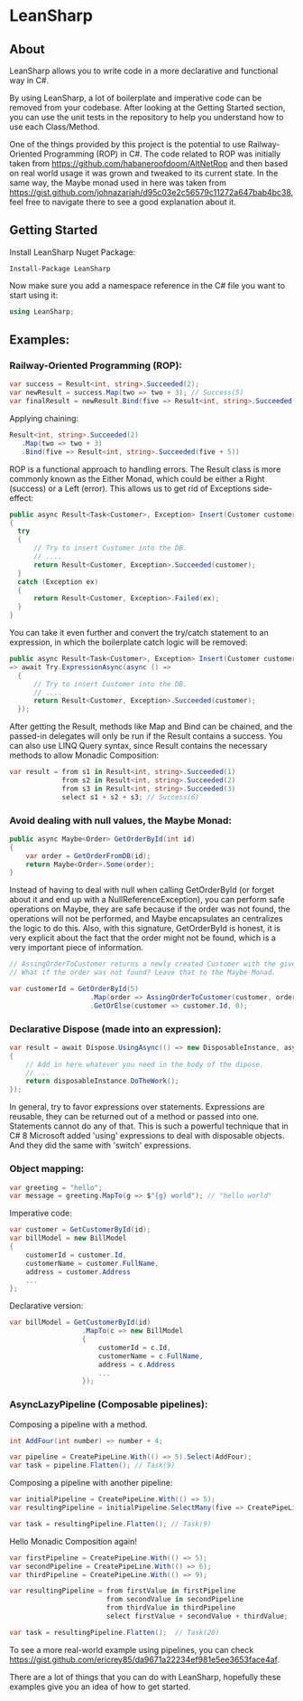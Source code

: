 # LeanSharp

## About
LeanSharp allows you to write code in a more declarative and functional way in C#.

By using LeanSharp, a lot of boilerplate and imperative code can be removed from your codebase. After looking at the Getting Started section, you can use the unit tests in the repository to help you understand how to use each Class/Method.

One of the things provided by this project is the potential to use Railway-Oriented Programming (ROP) in C#. The code related to ROP was initially taken from https://github.com/habaneroofdoom/AltNetRop and then based on real world usage it was grown and tweaked to its current state. In the same way, the Maybe monad used in here was taken from https://gist.github.com/johnazariah/d95c03e2c56579c11272a647bab4bc38, feel free to navigate there to see a good explanation about it.

## Getting Started
Install LeanSharp Nuget Package:

```shell
Install-Package LeanSharp
```

Now make sure you add a namespace reference in the C# file you want to start using it:

```csharp
using LeanSharp;
```

## Examples:
### Railway-Oriented Programming (ROP):
```csharp
var success = Result<int, string>.Succeeded(2);
var newResult = success.Map(two => two + 3); // Success(5)
var finalResult = newResult.Bind(five => Result<int, string>.Succeeded(five + 5)); // Success(10)
```
Applying chaining:
```csharp
Result<int, string>.Succeeded(2)
   .Map(two => two + 3)
   .Bind(five => Result<int, string>.Succeeded(five + 5))
```
ROP is a functional approach to handling errors. The Result class is more commonly known as the Either Monad, which could be either a Right (success) or a Left (error). This allows us to get rid of Exceptions side-effect:

```csharp
public async Result<Task<Customer>, Exception> Insert(Customer customer)
{
  try
  {
      // Try to insert Customer into the DB.
      // ....
      return Result<Customer, Exception>.Succeeded(customer);
  }
  catch (Exception ex) 
  {
      return Result<Customer, Exception>.Failed(ex);
  }
}
```
You can take it even further and convert the try/catch statement to an expression, in which the boilerplate catch logic will be removed:
```csharp
public async Result<Task<Customer>, Exception> Insert(Customer customer)
=> await Try.ExpressionAsync(async () => 
  {
      // Try to insert Customer into the DB.
      // ....
      return Result<Customer, Exception>.Succeeded(customer);
  });
```
After getting the Result, methods like Map and Bind can be chained, and the passed-in delegates will only be run if the Result contains a success. You can also use LINQ Query syntax, since Result contains the necessary methods to allow Monadic Composition:
```csharp
var result = from s1 in Result<int, string>.Succeeded(1)
             from s2 in Result<int, string>.Succeeded(2)
             from s3 in Result<int, string>.Succeeded(3)
             select s1 + s2 + s3; // Success(6)
```
### Avoid dealing with null values, the Maybe Monad:
```csharp
public async Maybe<Order> GetOrderById(int id)
{
    var order = GetOrderFromDB(id);
    return Maybe<Order>.Some(order);
}
```
Instead of having to deal with null when calling GetOrderById (or forget about it and end up with a NullReferenceException), you can perform safe operations on Maybe, they are safe because if the order was not found, the operations will not be performed, and Maybe encapsulates an centralizes the logic to do this. Also, with this signature, GetOrderById is honest, it is very explicit about the fact that the order might not be found, which is a very important piece of information.

```csharp
// AssingOrderToCustomer returns a newly created Customer with the given order assgined to it.
// What if the order was not found? Leave that to the Maybe Monad.

var customerId = GetOrderById(5)
                    .Map(order => AssingOrderToCustomer(customer, order), Maybe<Customer>.None);
                    .GetOrElse(customer => customer.Id, 0);
```

### Declarative Dispose (made into an expression):
```csharp
var result = await Dispose.UsingAsync(() => new DisposableInstance, async disposableInstance =>
{
    // Add in here whatever you need in the body of the dipose.
    // ...
    return disposableInstance.DoTheWork();
});
```
In general, try to favor expressions over statements. Expressions are reusable, they can be returned out of a method or passed into one. Statements cannot do any of that. This is such a powerful technique that in C# 8 Microsoft added 'using' expressions to deal with disposable objects. And they did the same with 'switch' expressions.

### Object mapping:
```csharp
var greeting = "hello";
var message = greeting.MapTo(g => $"{g} world"); // "hello world"
```
Imperative code:
```csharp
var customer = GetCustomerById(id);
var billModel = new BillModel 
{
    customerId = customer.Id,
    customerName = customer.FullName,
    address = customer.Address
    ...
};
```
Declarative version:
```csharp
var billModel = GetCustomerById(id)
                  .MapTo(c => new BillModel 
                  {
                      customerId = c.Id,
                      customerName = c.FullName,
                      address = c.Address
                      ...
                  });
```
### AsyncLazyPipeline (Composable pipelines):
Composing a pipeline with a method.
```csharp
int AddFour(int number) => number + 4;

var pipeline = CreatePipeLine.With(() => 5).Select(AddFour);
var task = pipeline.Flatten(); // Task(9)
```
Composing a pipeline with another pipeline:
```csharp
var initialPipeline = CreatePipeLine.With(() => 5);
var resultingPipeline = initialPipeline.SelectMany(five => CreatePipeLine.With(() => five + 4));

var task = resultingPipeline.Flatten(); // Task(9)
```
Hello Monadic Composition again!
```csharp
var firstPipeline = CreatePipeLine.With(() => 5);
var secondPipeline = CreatePipeLine.With(() => 6);
var thirdPipeline = CreatePipeLine.With(() => 9);

var resultingPipeline = from firstValue in firstPipeline
                        from secondValue in secondPipeline
                        from thirdValue in thirdPipeline
                        select firstValue + secondValue + thirdValue;

var task = resultingPipeline.Flatten();  // Task(20)
```
To see a more real-world example using pipelines, you can check https://gist.github.com/ericrey85/da9671a22234ef981e5ee3653face4af.

There are a lot of things that you can do with LeanSharp, hopefully these examples give you an idea of how to get started.

